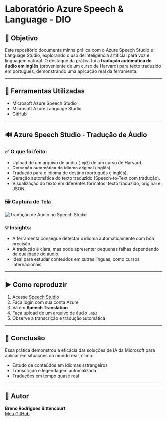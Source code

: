 # Laboratório Azure Speech & Language - DIO

## 🎯 Objetivo

Este repositório documenta minha prática com o Azure Speech Studio e Language Studio, explorando o uso de inteligência artificial para voz e linguagem natural. O destaque da prática foi a **tradução automática de áudio em inglês** (proveniente de um curso de Harvard) para texto traduzido em português, demonstrando uma aplicação real da ferramenta.

---

## 🧰 Ferramentas Utilizadas

- Microsoft Azure Speech Studio
- Microsoft Azure Language Studio
- GitHub

---

## 🔊 Azure Speech Studio - Tradução de Áudio

### ✅ O que foi feito:

- Upload de um arquivo de áudio (`.mp3`) de um curso de Harvard.
- Detecção automática do idioma original (inglês).
- Tradução para o idioma de destino (português e inglês).
- Geração automática do texto traduzido (Speech-to-Text com tradução).
- Visualização do texto em diferentes formatos: texto traduzido, original e JSON.

### 🖼️ Captura de Tela

![Tradução de Áudio no Speech Studio](images/speech-translation.png)

### 💡 Insights:

- A ferramenta consegue detectar o idioma automaticamente com boa precisão.
- A tradução é clara, mas pode apresentar pequenas falhas dependendo da qualidade do áudio.
- Ideal para estudar conteúdos em outras línguas, como cursos internacionais.

---

## ▶️ Como reproduzir

1. Acesse [Speech Studio](https://speech.microsoft.com/)
2. Faça login com sua conta Azure
3. Vá em **Speech Translation**
4. Faça upload de um arquivo de áudio `.mp3`
5. Observe a transcrição e tradução automática

---

## 📌 Conclusão

Essa prática demonstrou a eficácia das soluções de IA da Microsoft para aplicar em situações do mundo real, como:
- Estudo de conteúdos em idiomas estrangeiros
- Transcrição e legendagem automatizada
- Traduções em tempo quase real

---

## 🚀 Autor

**Breno Rodrigues Bittencourt**  
[Meu GitHub](https://github.com/seu-usuario)


